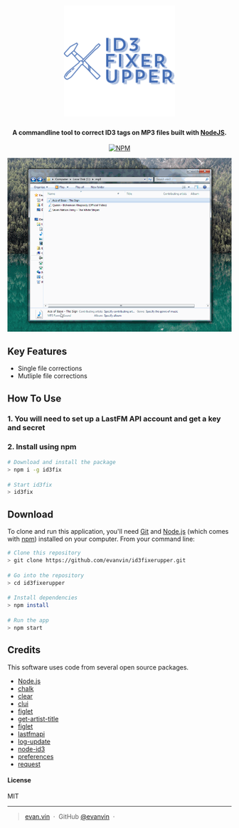
<h1 align="center">
  <br>
  <img src="https://raw.githubusercontent.com/evanvin/id3fixerupper/master/img/fixer.png" alt="ID3 Fixer Upper" width="250">
  <br>
</h1>

<h4 align="center">A commandline tool to correct ID3 tags on MP3 files built with <a href="https://nodejs.org/" target="_blank">NodeJS</a>.</h4>

<p align="center">
  
  <a href="#">
    <img src="https://badge.fury.io/js/electron-markdownify.svg"
         alt="NPM">
  </a>
</p>


![screenshot](https://raw.githubusercontent.com/evanvin/id3fixerupper/master/img/id3fix.gif)

## Key Features

* Single file corrections
* Mutliple file corrections

## How To Use

### 1. You will need to set up a LastFM API account and get a key and secret

### 2. Install using npm

```bash
# Download and install the package
> npm i -g id3fix

# Start id3fix
> id3fix

```




## Download

To clone and run this application, you'll need [Git](https://git-scm.com) and [Node.js](https://nodejs.org/en/download/) (which comes with [npm](http://npmjs.com)) installed on your computer. From your command line:

```bash
# Clone this repository
> git clone https://github.com/evanvin/id3fixerupper.git

# Go into the repository
> cd id3fixerupper

# Install dependencies
> npm install

# Run the app
> npm start
```


## Credits

This software uses code from several open source packages.

- [Node.js](https://nodejs.org/)
- [chalk](https://www.npmjs.com/package/chalk)
- [clear](https://www.npmjs.com/package/clear)
- [clui](https://www.npmjs.com/package/clui)
- [figlet](https://www.npmjs.com/package/figlet)
- [get-artist-title](https://www.npmjs.com/package/get-artist-title)
- [figlet](https://www.npmjs.com/package/inquirer)
- [lastfmapi](https://www.npmjs.com/package/lastfmapi)
- [log-update](https://www.npmjs.com/package/log-update)
- [node-id3](https://www.npmjs.com/package/node-id3)
- [preferences](https://www.npmjs.com/package/preferences)
- [request](https://www.npmjs.com/package/request)


#### License

MIT

---

> [evan.vin](evan.vin) &nbsp;&middot;&nbsp;
> GitHub [@evanvin](https://github.com/evanvin) &nbsp;&middot;&nbsp;

